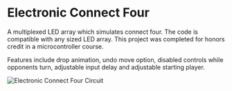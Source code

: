 # Electronic Connect Four

A multiplexed LED array which simulates connect four. 
The code is compatible with any sized LED array.
This project was completed for honors credit in a microcontroller course.

Features include drop animation, undo move option, disabled controls while
opponents turn, adjustable input delay and adjustable starting player.

![Electronic Connect Four Circuit](https://github.com/DomPSU/electronic_connect_four/blob/master/electronic_connect_four.jpg)
